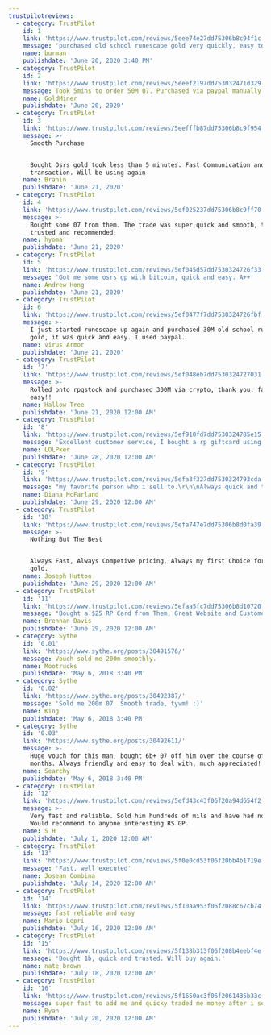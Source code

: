 ```yaml
---
trustpilotreviews:
  - category: TrustPilot
    id: 1
    link: 'https://www.trustpilot.com/reviews/5eee74e27dd75306b8c94f1c'
    message: 'purchased old school runescape gold very quickly, easy to deal with'
    name: burman
    publishdate: 'June 20, 2020 3:40 PM'
  - category: TrustPilot
    id: 2
    link: 'https://www.trustpilot.com/reviews/5eeef2197dd753032471d329'
    message: Took 5mins to order 50M 07. Purchased via paypal manually.
    name: GoldMiner
    publishdate: 'June 20, 2020'
  - category: TrustPilot
    id: 3
    link: 'https://www.trustpilot.com/reviews/5eefffb87dd75306b8c9f954'
    message: >-
      Smooth Purchase


      Bought Osrs gold took less than 5 minutes. Fast Communication and smooth
      transaction. Will be using again
    name: Branin
    publishdate: 'June 21, 2020'
  - category: TrustPilot
    id: 4
    link: 'https://www.trustpilot.com/reviews/5ef025237dd75306b8c9ff70'
    message: >-
      Bought some 07 from them. The trade was super quick and smooth, totally
      trusted and recommended!
    name: hyoma
    publishdate: 'June 21, 2020'
  - category: TrustPilot
    id: 5
    link: 'https://www.trustpilot.com/reviews/5ef045d57dd7530324726f33'
    message: 'Got me some osrs gp with bitcoin, quick and easy. A++'
    name: Andrew Hong
    publishdate: 'June 21, 2020'
  - category: TrustPilot
    id: 6
    link: 'https://www.trustpilot.com/reviews/5ef0477f7dd7530324726fbf'
    message: >-
      I just started runescape up again and purchased 30M old school runescape
      gold, it was quick and easy. I used paypal.
    name: virus Armor
    publishdate: 'June 21, 2020'
  - category: TrustPilot
    id: '7'
    link: 'https://www.trustpilot.com/reviews/5ef048eb7dd7530324727031'
    message: >-
      Rolled onto rpgstock and purchased 300M via crypto, thank you. fast and
      easy!!
    name: Hallow Tree
    publishdate: 'June 21, 2020 12:00 AM'
  - category: TrustPilot
    id: '8'
    link: 'https://www.trustpilot.com/reviews/5ef910fd7dd7530324785e15'
    message: 'Excellent customer service, I bought a rp giftcard using paypal.'
    name: LOLPker
    publishdate: 'June 28, 2020 12:00 AM'
  - category: TrustPilot
    id: '9'
    link: 'https://www.trustpilot.com/reviews/5efa3f327dd7530324793cda'
    message: "my favorite person who i sell to.\r\n\nAlways quick and trustworthy.\r\n\nhes my go to.\r\n\n\\- Diana"
    name: Diana McFarland
    publishdate: 'June 29, 2020 12:00 AM'
  - category: TrustPilot
    id: '10'
    link: 'https://www.trustpilot.com/reviews/5efa747e7dd75306b8d0fa39'
    message: >-
      Nothing But The Best


      Always Fast, Always Competive pricing, Always my first Choice for osrs
      gold.
    name: Joseph Hutton
    publishdate: 'June 29, 2020 12:00 AM'
  - category: TrustPilot
    id: '11'
    link: 'https://www.trustpilot.com/reviews/5efaa5fc7dd75306b8d10720'
    message: "Bought a $25 RP Card from Them, Great Website and Customer Services.. Would Highly Recommend!\r\n\n\r\n\n100/10!!!!"
    name: Brennan Davis
    publishdate: 'June 29, 2020 12:00 AM'
  - category: Sythe
    id: '0.01'
    link: 'https://www.sythe.org/posts/30491576/'
    message: Vouch sold me 200m smoothly.
    name: Mootrucks
    publishdate: 'May 6, 2018 3:40 PM'
  - category: Sythe
    id: '0.02'
    link: 'https://www.sythe.org/posts/30492387/'
    message: 'Sold me 200m 07. Smooth trade, tyvm! :)'
    name: King
    publishdate: 'May 6, 2018 3:40 PM'
  - category: Sythe
    id: '0.03'
    link: 'https://www.sythe.org/posts/30492611/'
    message: >-
      Huge vouch for this man, bought 6b+ 07 off him over the course of a few
      months. Always friendly and easy to deal with, much appreciated!
    name: Searchy
    publishdate: 'May 6, 2018 3:40 PM'
  - category: TrustPilot
    id: '12'
    link: 'https://www.trustpilot.com/reviews/5efd43c43f06f20a94d654f2'
    message: >-
      Very fast and reliable. Sold him hundreds of mils and have had no issues.
      Would recommend to anyone interesting RS GP.
    name: S H
    publishdate: 'July 1, 2020 12:00 AM'
  - category: TrustPilot
    id: '13'
    link: 'https://www.trustpilot.com/reviews/5f0e0cd53f06f20bb4b1719e'
    message: 'Fast, well executed'
    name: Josean Combina
    publishdate: 'July 14, 2020 12:00 AM'
  - category: TrustPilot
    id: '14'
    link: 'https://www.trustpilot.com/reviews/5f10aa953f06f2088c67cb74'
    message: fast reliable and easy
    name: Mario Lepri
    publishdate: 'July 16, 2020 12:00 AM'
  - category: TrustPilot
    id: '15'
    link: 'https://www.trustpilot.com/reviews/5f138b313f06f208b4eebf4e'
    message: 'Bought 1b, quick and trusted. Will buy again.'
    name: nate brown
    publishdate: 'July 18, 2020 12:00 AM'
  - category: TrustPilot
    id: '16'
    link: 'https://www.trustpilot.com/reviews/5f1650ac3f06f2061435b33c'
    message: super fast to add me and quicky traded me money after i sent!
    name: Ryan
    publishdate: 'July 20, 2020 12:00 AM'
---
```


